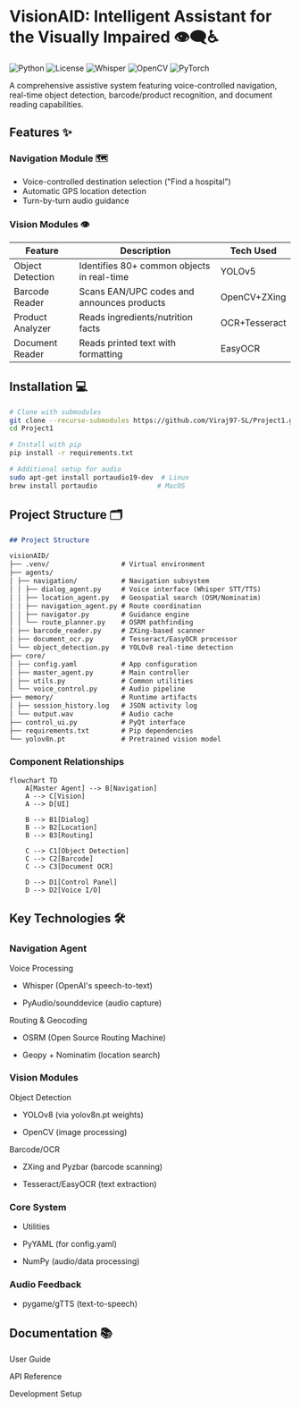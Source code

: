 # VisionAID: Intelligent Assistant for the Visually Impaired 👁️‍🗨️♿

![Python](https://img.shields.io/badge/python-3.8%2B-blue)
![License](https://img.shields.io/badge/license-MIT-green)
![Whisper](https://img.shields.io/badge/ASR-OpenAI_Whisper-yellow)
![OpenCV](https://img.shields.io/badge/vision-OpenCV-red)
![PyTorch](https://img.shields.io/badge/ML-PyTorch-orange)

A comprehensive assistive system featuring voice-controlled navigation, real-time object detection, barcode/product recognition, and document reading capabilities.

## Features ✨

### Navigation Module 🗺️
- Voice-controlled destination selection ("Find a hospital")
- Automatic GPS location detection
- Turn-by-turn audio guidance

### Vision Modules 👁️
| Feature | Description | Tech Used |
|---------|-------------|-----------|
| Object Detection | Identifies 80+ common objects in real-time | YOLOv5 |
| Barcode Reader | Scans EAN/UPC codes and announces products | OpenCV+ZXing |
| Product Analyzer | Reads ingredients/nutrition facts | OCR+Tesseract |
| Document Reader | Reads printed text with formatting | EasyOCR |

## Installation 💻

```bash
# Clone with submodules
git clone --recurse-submodules https://github.com/Viraj97-SL/Project1.git
cd Project1

# Install with pip
pip install -r requirements.txt

# Additional setup for audio
sudo apt-get install portaudio19-dev  # Linux
brew install portaudio               # MacOS

``` 

## Project Structure 🗂️

```markdown
## Project Structure

visionAID/
├── .venv/                  # Virtual environment
├── agents/
│ ├── navigation/           # Navigation subsystem
│ │ ├── dialog_agent.py     # Voice interface (Whisper STT/TTS)
│ │ ├── location_agent.py   # Geospatial search (OSM/Nominatim)
│ │ ├── navigation_agent.py # Route coordination
│ │ ├── navigator.py        # Guidance engine
│ │ └── route_planner.py    # OSRM pathfinding
│ ├── barcode_reader.py     # ZXing-based scanner
│ ├── document_ocr.py       # Tesseract/EasyOCR processor
│ └── object_detection.py   # YOLOv8 real-time detection
├── core/
│ ├── config.yaml           # App configuration
│ ├── master_agent.py       # Main controller
│ ├── utils.py              # Common utilities
│ └── voice_control.py      # Audio pipeline
├── memory/                 # Runtime artifacts
│ ├── session_history.log   # JSON activity log
│ └── output.wav            # Audio cache
├── control_ui.py           # PyQt interface
├── requirements.txt        # Pip dependencies
└── yolov8n.pt              # Pretrained vision model

```


### Component Relationships

```mermaid
flowchart TD
    A[Master Agent] --> B[Navigation]
    A --> C[Vision]
    A --> D[UI]
    
    B --> B1[Dialog]
    B --> B2[Location]
    B --> B3[Routing]
    
    C --> C1[Object Detection]
    C --> C2[Barcode]
    C --> C3[Document OCR]
    
    D --> D1[Control Panel]
    D --> D2[Voice I/O]

```

## Key Technologies 🛠️


### Navigation Agent
Voice Processing

* Whisper (OpenAI's speech-to-text)

* PyAudio/sounddevice (audio capture)

Routing & Geocoding

* OSRM (Open Source Routing Machine)

* Geopy + Nominatim (location search)

### Vision Modules
Object Detection

* YOLOv8 (via yolov8n.pt weights)

* OpenCV (image processing)

Barcode/OCR

* ZXing and Pyzbar (barcode scanning)

* Tesseract/EasyOCR (text extraction)

### Core System

* Utilities

* PyYAML (for config.yaml)

* NumPy (audio/data processing)

### Audio Feedback

* pygame/gTTS (text-to-speech)

## Documentation 📚

User Guide

API Reference

Development Setup
